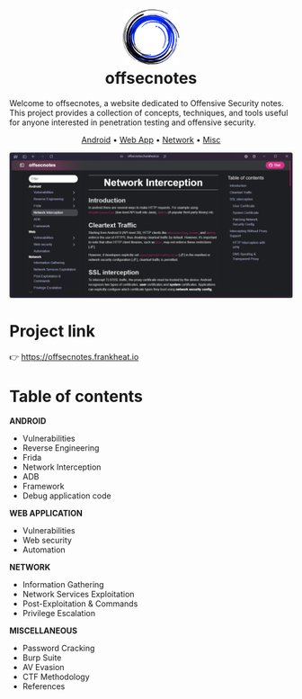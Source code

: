 <h1 align="center">
  <a href="https://github.com/frankheat/offsecnotes"><img src="static/favicon.png" alt="Markdownify" width="100"></a>
  <br>
  offsecnotes
  <br>
</h1>

Welcome to offsecnotes, a website dedicated to Offensive Security notes. This project provides a collection of concepts, techniques, and tools useful for anyone interested in penetration testing and offensive security.

<p align="center">
  <a href="https://offsecnotes.frankheat.io">Android</a> •
  <a href="https://offsecnotes.frankheat.io">Web App</a> •
  <a href="https://offsecnotes.frankheat.io">Network</a> •
  <a href="https://offsecnotes.frankheat.io">Misc</a>
</p>

<img src="static/screenshot.png">

# Project link

👉 https://offsecnotes.frankheat.io

# Table of contents

**ANDROID**

* Vulnerabilities
* Reverse Engineering
* Frida
* Network Interception
* ADB
* Framework
* Debug application code

**WEB APPLICATION**

* Vulnerabilities
* Web security
* Automation

**NETWORK**

* Information Gathering
* Network Services Exploitation
* Post-Exploitation & Commands
* Privilege Escalation

**MISCELLANEOUS**

* Password Cracking
* Burp Suite
* AV Evasion
* CTF Methodology
* References